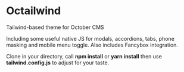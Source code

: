 # Octailwind
Tailwind-based theme for October CMS

Including some useful native JS for modals, accordions, tabs, phone masking and mobile menu toggle. 
Also includes Fancybox integration.

Clone in your directory, call 
**npm install**
or 
**yarn install**
then use **tailwind.config.js** to adjust for your taste.
